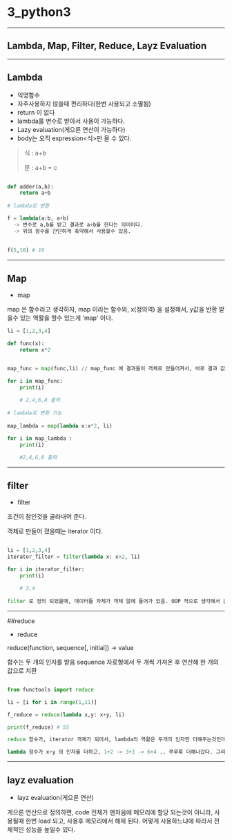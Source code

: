 # 3_python3

---

## Lambda, Map, Filter, Reduce, Layz Evaluation

---

## Lambda

  - 익명함수
  - 자주사용하지 않을때 편리하다(한번 사용되고 소멸됨)
  - return 이 없다
  - lambda를 변수로 받아서 사용이 가능하다.
  - Lazy evaluation(게으른 연산이 가능하다)
  - body는 오직 expression<식>만 올 수 있다.
  
> 식 : a+b
> 
> 문 : a+b = c 
     
     	 
  
```python

def adder(a,b):
	return a+b
	
# lambda로 변환

f = lambda(a:b, a+b) 
  -> 변수로 a,b를 받고 결과로 a+b를 한다는 의미이다. 
  -> 위의 함수를 간단하게 축약해서 사용할수 있음.
  
  
f(5,10) # 10


```

---

## Map 

- map 
 
 map 은 함수라고 생각하자, map 이라는 함수와, x(정의역) 을 설정해서, y값을 반환 받을수 있는 역활을 할수 있는게 'map' 이다.
 
 
```python
li = [1,2,3,4]

def func(x):
    return x*2


map_func = map(func,li) // map_func 에 결과들이 객체로 만들어져서, 바로 결과 값이 출력되지않고, 들어있는 값들을 for 구문을 통해서 꺼내준다

for i in map_func:
    print(i)
    
    # 2,4,6,8 출력.
    
# lambda로 변환 가능
    
map_lambda = map(lambda x:x*2, li)  

for i in map_lambda :
    print(i)  
    
    #2,4,6,8 출력

```

---

## filter 

 - filter

조건이 참인것을 골라내어 준다. 

객체로 만들어 졌을때는 iterator 이다.

```python

li = [1,2,3,4]
iterator_filter = filter(lambda x: x>2, li)

for i in iterator_filter:
    print(i)
    
    # 3,4 
    
filter 로 정의 되었을때, 데이터들 자체가 객체 않에 들어가 있음. OOP 적으로 생각해서 값을 꺼내주어야 한다.


```

---

##reduce 

 - reduce

reduce(function, sequence[, initial]) -> value

함수는 두 개의 인자를 받음 sequence 자료형에서 두 개씩 가져온 후 연산해 한 개의 값으로 치환


```python 

from functools import reduce

li = [i for i in range(1,11)]

f_reduce = reduce(lambda x,y: x+y, li)

print(f_reduce) # 55

reduce 함수가, iterator 객체가 되어서, lambda의 역활은 두개의 인자만 더해주는것인데, 

lambda 함수가 x+y 의 인자를 더하고, 1+2 -> 3+3 -> 6+4 .. 쭈루룩 더해나갔다. 그리고 결과를 반환함.

```

--- 

## layz evaluation

 - layz evaluation(게으른 연산)

게으른 연산으로 정의하면, code 전체가 맨처음에 메모리에 할당 되는것이 아니라, 사용될때 한번 load 되고, 사용후 메모리에서 해제 된다. 어떻게 사용하느냐에 따라서 전체적인 성능을 높일수 있다.